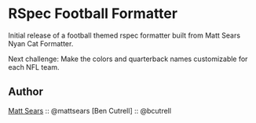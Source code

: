 RSpec Football Formatter 
========

Initial release of a  football themed rspec formatter built from Matt Sears Nyan Cat Formatter. 

Next challenge:
Make the colors and quarterback names customizable for each NFL team.


Author
----------
[Matt Sears](http://www.mattsears.com) :: @mattsears
[Ben Cutrell] :: @bcutrell